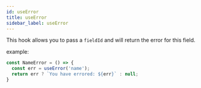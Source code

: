 ```yaml
---
id: useError
title: useError
sidebar_label: useError
---
```


This hook allows you to pass a `fieldId` and will return the error for this field.

example: 

```jsx
const NameError = () => {
  const err = useError('name');
  return err ? `You have errored: ${err}` : null;
}
```
